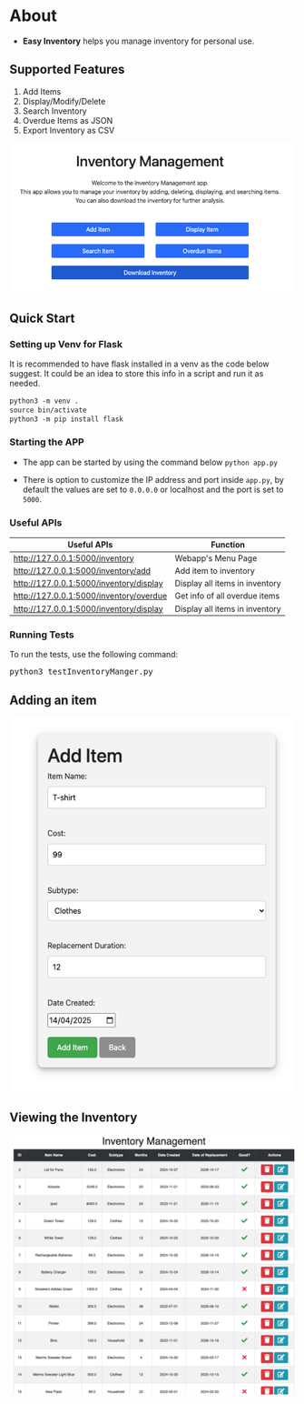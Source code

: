 # About


 - **Easy Inventory** helps you manage inventory for personal use.



## Supported Features
1. Add Items
2. Display/Modify/Delete
3. Search Inventory
4. Overdue Items as JSON
5. Export Inventory as CSV


![alt text](Page.png) 






## Quick Start

### Setting up Venv for Flask

It is recommended to have flask installed in a venv as the code below suggest. It could be an idea to store this info in a script and run it as needed.

```
python3 -m venv .
source bin/activate
python3 -m pip install flask
```


### Starting the APP
- The app can be started by using the command below
`python app.py`

- There is option to customize the IP address and port inside `app.py`, by default the values are set to `0.0.0.0` or localhost and the port is set to `5000`.

### Useful APIs

|Useful APIs|Function|
|---|---|
| http://127.0.0.1:5000/inventory| Webapp's Menu Page|
| http://127.0.0.1:5000/inventory/add| Add item to inventory|
|http://127.0.0.1:5000/inventory/display| Display all items in inventory |
http://127.0.0.1:5000/inventory/overdue| Get info of all overdue items |
http://127.0.0.1:5000/inventory/display| Display all items in inventory |



### Running Tests

To run the tests, use the following command:

<pre>python3 testInventoryManger.py</pre> 


## Adding an item
![alt text](Add.png) 

## Viewing the Inventory
![alt text](Display.png)
